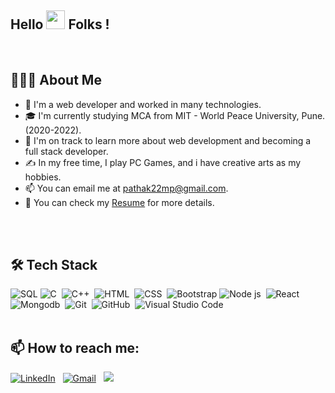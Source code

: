 
<h2>Hello <img src="https://raw.githubusercontent.com/MartinHeinz/MartinHeinz/master/wave.gif" width="30px"> Folks !</h2>
<br/>


<h2>👨🏻‍💻  About Me </h2>

- 👀 I'm a web developer and worked in many technologies.
- 🎓  I'm currently studying MCA from MIT - World Peace University, Pune. (2020-2022).
- 🌱 I'm on track to learn more about web development and becoming a full stack developer.
- ✍️  In my free time, I play PC Games, and i have creative arts as my hobbies.
- 📫 You can email me at pathak22mp@gmail.com.
- 📄  You can check my [Resume](https://drive.google.com/file/d/1-l1kfF9lYcGDJcntNRmTOStr88oNj4yO/view?usp=sharing "Resume") for more details.
<br/>
<br/>

<h2>🛠 Tech Stack</h2>

![SQL]()
![C](https://img.shields.io/badge/-C-05122A?style=flat&logo=C&logoColor=A8B9CC)&nbsp;
![C++](https://img.shields.io/badge/-C++-05122A?style=flat&logo=C%2B%2B&logoColor=00599C)&nbsp;
![HTML](https://img.shields.io/badge/-HTML-05122A?style=flat&logo=HTML5)&nbsp;
![CSS](https://img.shields.io/badge/-CSS-05122A?style=flat&logo=CSS3&logoColor=1572B6)&nbsp;
![Bootstrap](https://img.shields.io/badge/-Bootstrap-05122A?style=flat&logo=bootstrap&logoColor=563D7C)
![Node js](https://img.shields.io/badge/-Node%20Js-05122A?style=flat&logo=nodejs)&nbsp;
![React](https://img.shields.io/badge/-React-05122A?style=flat&logo=react)&nbsp;
![Mongodb](https://img.shields.io/badge/-Mongo%20DB-05122A?style=flat&logo=mongodb)&nbsp;
![Git](https://img.shields.io/badge/-Git-05122A?style=flat&logo=git)&nbsp;
![GitHub](https://img.shields.io/badge/-GitHub-05122A?style=flat&logo=github)&nbsp;
![Visual Studio Code](https://img.shields.io/badge/-Visual%20Studio%20Code-05122A?style=flat&logo=visual-studio-code&logoColor=007ACC)&nbsp;
<br/>
<br/>

<h2>📫  How to reach me:</h2>
 
<a href="https://www.linkedin.com/in/manthan-pathak/"><img alt="LinkedIn" src="https://img.shields.io/badge/linkedin%20-%230077B5.svg?&style=flat&logo=linkedin&logoColor=white"/></a> &nbsp;
<a href="mailto:pathak22mp@gmail.com"><img alt="Gmail" src="https://img.shields.io/badge/Gmail-D14836?style=flat&logo=gmail&logoColor=white" /></a> &nbsp;
<a href="https://www.instagram.com/i.manthan.pathak/"><img src="https://img.shields.io/badge/i.manthan.pathak-E4405F?style=for-the-badge&logo=instagram&logoColor=white"/></a> &nbsp;

